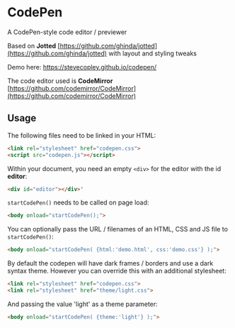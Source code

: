 # CodePen

A CodePen-style code editor / previewer

Based on **Jotted** [https://github.com/ghinda/jotted](https://github.com/ghinda/jotted) with layout and styling tweaks

Demo here: https://stevecopley.github.io/codepen/

The code editor used is **CodeMirror** [https://github.com/codemirror/CodeMirror](https://github.com/codemirror/CodeMirror)


## Usage

The following files need to be linked in your HTML:

```html
<link rel="stylesheet" href="codepen.css">
<script src="codepen.js"></script>
```

Within your document, you need an empty `<div>` for the editor with the id **editor**:

```html
<div id="editor"></div>'
```

`startCodePen()` needs to be called on page load:

```html
<body onload="startCodePen();">
```

You can optionally pass the URL / filenames of an HTML, CSS and JS file to `startCodePen()`:

```html
<body onload="startCodePen( {html:'demo.html', css:'demo.css'} );">
```

By default the codepen will have dark frames / borders and use a dark syntax theme. However you can override this with an additional stylesheet:

```html
<link rel="stylesheet" href="codepen.css">
<link rel="stylesheet" href="theme/light.css">
```

And passing the value 'light' as a theme parameter:

```html
<body onload="startCodePen( {theme:'light'} );">
```


